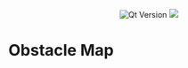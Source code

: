 <p align = "center">
  <img src = "https://img.shields.io/badge/Qt_Creator-5.0.2-41CD52?style=plastic&logo=Qt&labelColor=black" alt = "Qt Version">
  <img src = "https://img.shields.io/badge/Doxygen-1.10.0-%23?style=plastic&logo=doxygen&logoColor=%232C4AA8&label=Doxygen&labelColor=black&color=%232C4AA8">
</p>

# Obstacle Map
